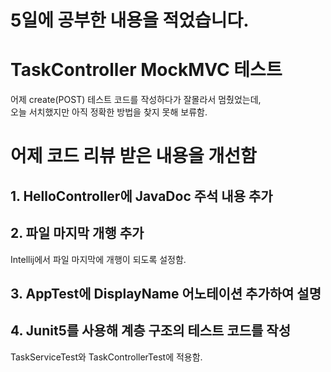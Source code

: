 # 5일에 공부한 내용을 적었습니다.

# TaskController MockMVC 테스트 
어제 create(POST) 테스트 코드를 작성하다가 잘몰라서 멈췄었는데,<br>
오늘 서치했지만 아직 정확한 방법을 찾지 못해 보류함.

# 어제 코드 리뷰 받은 내용을 개선함
## 1. HelloController에 JavaDoc 주석 내용 추가
## 2. 파일 마지막 개행 추가
Intellij에서 파일 마지막에 개행이 되도록 설정함.
## 3. AppTest에 DisplayName 어노테이션 추가하여 설명
## 4. Junit5를 사용해 계층 구조의 테스트 코드를 작성
TaskServiceTest와 TaskControllerTest에 적용함.
